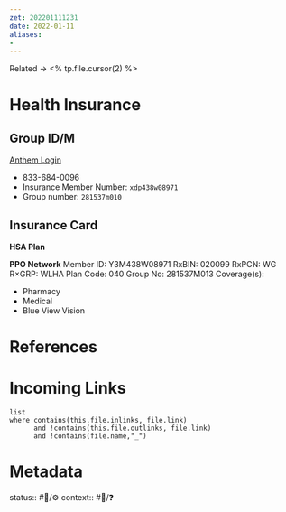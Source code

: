 ```yaml
---
zet: 202201111231
date: 2022-01-11
aliases:
- 
---
```


Related → <% tp.file.cursor(2) %>
# Health Insurance

## Group ID/M
[Anthem Login](https://membersecure.anthem.com/member/dashboard)
- 833-684-0096
- Insurance Member Number: `xdp438w08971`
- Group number: `281537m010`

## Insurance Card
**HSA Plan**

**PPO Network**
Member ID: Y3M438W08971
RxBIN: 020099
RxPCN: WG
R×GRP: WLHA
Plan Code: 040
Group No: 281537M013
Coverage(s):
- Pharmacy
- Medical
- Blue View Vision









# References


# Incoming Links
```dataview
list
where contains(this.file.inlinks, file.link) 
      and !contains(this.file.outlinks, file.link)
	  and !contains(file.name,"_")
```
# Metadata
status:: #🌲/⚙
context:: #👔/❓
